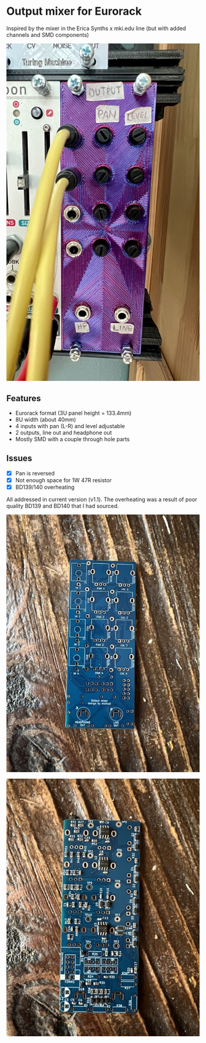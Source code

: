 # Output mixer for Eurorack

Inspired by the mixer in the Erica Synths x mki.edu line (but with added channels and SMD components)

[![Panel](img/panel.jpeg "Panel")](img/panel.jpeg)

## Features
- Eurorack format (3U panel height = 133.4mm)
- 8U width (about 40mm)
- 4 inputs with pan (L-R) and level adjustable
- 2 outputs, line out and headphone out
- Mostly SMD with a couple through hole parts

## Issues
- [x] Pan is reversed
- [x] Not enough space for 1W 47R resistor
- [x] BD139/140 overheating

All addressed in current version (v1.1). The overheating was a result of poor quality BD139 and BD140 that I had sourced. 

[![PCB front](img/pcb_front.jpeg "PCB front")](img/pcb_front.jpeg)

[![PCB back](img/pcb_back.jpeg "PCB back")](img/pcb_back.jpeg)